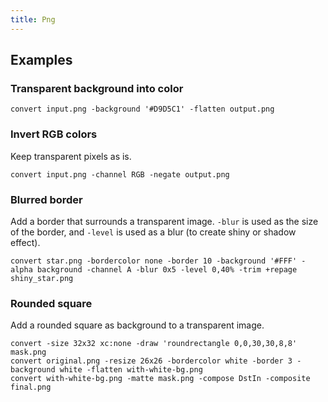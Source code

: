 ```yaml
---
title: Png
---
```


## Examples

### Transparent background into color

```shell
convert input.png -background '#D9D5C1' -flatten output.png
```

### Invert RGB colors

Keep transparent pixels as is.

```shell
convert input.png -channel RGB -negate output.png
```

### Blurred border

Add a border that surrounds a transparent image.
`-blur` is used as the size of the border,
and `-level` is used as a blur (to create shiny or shadow effect).

```shell
convert star.png -bordercolor none -border 10 -background '#FFF' -alpha background -channel A -blur 0x5 -level 0,40% -trim +repage shiny_star.png
```

### Rounded square

Add a rounded square as background to a transparent image.

```shell
convert -size 32x32 xc:none -draw 'roundrectangle 0,0,30,30,8,8' mask.png
convert original.png -resize 26x26 -bordercolor white -border 3 -background white -flatten with-white-bg.png
convert with-white-bg.png -matte mask.png -compose DstIn -composite final.png
```
